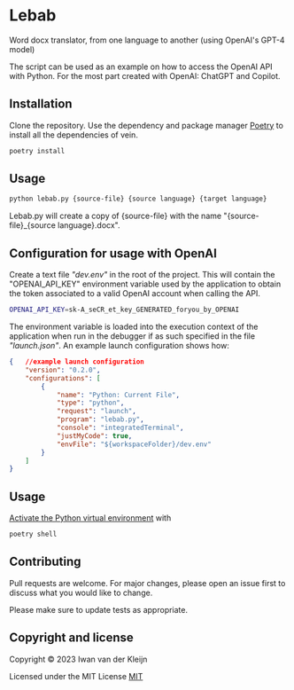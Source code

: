 # Lebab

Word docx translator, from one language to another (using OpenAI's GPT-4 model)

The script can be used as an example on how to access the OpenAI API with Python. For the most part created with OpenAI: ChatGPT and Copilot.

## Installation

Clone the repository. Use the dependency and package manager [Poetry](https://python-poetry.org/) to install all the dependencies of vein.

```bash
poetry install
```

## Usage

```bash
python lebab.py {source-file} {source language} {target language}
```
Lebab.py will create a copy of {source-file} with the name "{source-file}_{source language}.docx". 

## Configuration for usage with OpenAI

Create a text file _"dev.env"_ in the root of the project. This will contain the "OPENAI_API_KEY" environment variable used by the application to obtain the token associated to a valid OpenAI account when calling the API.

```bash
OPENAI_API_KEY=sk-A_seCR_et_key_GENERATED_foryou_by_OPENAI
```

The environment variable is loaded into the execution context of the application when run in the debugger if as such specified in the file _"launch.json"_. An example launch configuration shows how:

```json
{   //example launch configuration
    "version": "0.2.0",
    "configurations": [
        {
            "name": "Python: Current File",
            "type": "python",
            "request": "launch",
            "program": "lebab.py",
            "console": "integratedTerminal",
            "justMyCode": true,
            "envFile": "${workspaceFolder}/dev.env"
        }
    ]
}
```


## Usage
[Activate the Python virtual environment](https://python-poetry.org/docs/basic-usage/#activating-the-virtual-environment) with

```bash
poetry shell
```

## Contributing

Pull requests are welcome. For major changes, please open an issue first
to discuss what you would like to change.

Please make sure to update tests as appropriate.

## Copyright and license

Copyright © 2023 Iwan van der Kleijn

Licensed under the MIT License 
[MIT](https://choosealicense.com/licenses/mit/)